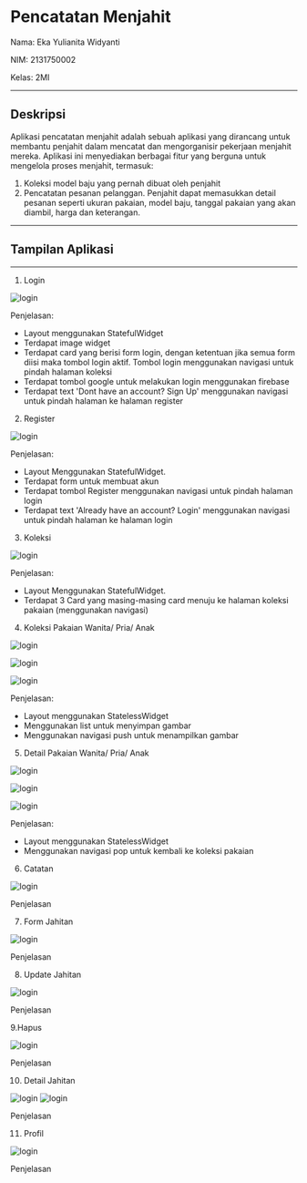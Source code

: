 # Pencatatan Menjahit

Nama: Eka Yulianita Widyanti

NIM: 2131750002

Kelas: 2MI

-----------------------------------------------------
## Deskripsi
Aplikasi pencatatan menjahit adalah sebuah aplikasi yang dirancang untuk membantu penjahit dalam mencatat dan mengorganisir pekerjaan menjahit mereka. Aplikasi ini menyediakan berbagai fitur yang berguna untuk mengelola proses menjahit, termasuk:

1. Koleksi model baju yang pernah dibuat oleh penjahit
2. Pencatatan pesanan pelanggan. Penjahit dapat memasukkan detail pesanan seperti ukuran pakaian, model baju, tanggal pakaian yang akan diambil, harga dan keterangan.



---------------------------------------------------
## Tampilan Aplikasi
-------------------

1. Login

![login](src/catatanmenjahit/assets/img/login.jpeg)

Penjelasan:

- Layout menggunakan StatefulWidget
- Terdapat image widget
- Terdapat card yang berisi form login, dengan ketentuan jika semua form diisi maka tombol login aktif. Tombol login menggunakan navigasi untuk pindah halaman koleksi
- Terdapat tombol google untuk melakukan login menggunakan firebase
- Terdapat text 'Dont have an account? Sign Up' menggunakan navigasi untuk pindah halaman ke halaman register

2. Register

![login](src/catatanmenjahit/assets/img/register.jpeg)

Penjelasan:
- Layout Menggunakan StatefulWidget.
- Terdapat form untuk membuat akun
- Terdapat tombol Register menggunakan navigasi untuk pindah halaman login
- Terdapat text 'Already have an account? Login' menggunakan navigasi untuk pindah halaman ke halaman login

3. Koleksi

![login](src/catatanmenjahit/assets/img/koleksi.jpeg)

Penjelasan:
- Layout Menggunakan StatefulWidget.
- Terdapat 3 Card yang masing-masing card menuju ke halaman koleksi pakaian (menggunakan navigasi)

4. Koleksi Pakaian Wanita/ Pria/ Anak

![login](src/catatanmenjahit/assets/img/koleksiw.jpeg)

![login](src/catatanmenjahit/assets/img/koleksip.jpeg)

![login](src/catatanmenjahit/assets/img/koleksia.jpeg)

Penjelasan:
- Layout menggunakan StatelessWidget
- Menggunakan list untuk menyimpan gambar
- Menggunakan navigasi push untuk menampilkan gambar

5. Detail Pakaian Wanita/ Pria/ Anak

![login](src/catatanmenjahit/assets/img/detailbp.jpeg)

![login](src/catatanmenjahit/assets/img/detailbpp.jpeg)

![login](src/catatanmenjahit/assets/img/detailba.jpeg)

Penjelasan:
- Layout menggunakan StatelessWidget
- Menggunakan navigasi pop untuk kembali ke koleksi pakaian

6. Catatan

![login](src/catatanmenjahit/assets/img/catatanjahitan.jpeg)

Penjelasan

7. Form Jahitan

![login](src/catatanmenjahit/assets/img/form.jpeg)

Penjelasan

8. Update Jahitan

![login](src/catatanmenjahit/assets/img/update.jpeg)

Penjelasan

9.Hapus

![login](src/catatanmenjahit/assets/img/hapus.jpeg)

Penjelasan

10. Detail Jahitan


![login](src/catatanmenjahit/assets/img/show.jpeg)
![login](src/catatanmenjahit/assets/img/detailjahitan.jpeg)

Penjelasan

11. Profil

![login](src/catatanmenjahit/assets/img/profil.jpeg)

Penjelasan